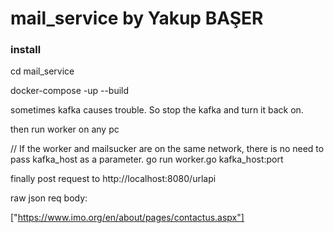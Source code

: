 # mail_service by Yakup BAŞER

### install

cd mail_service

docker-compose -up --build

sometimes kafka causes trouble. So stop the kafka and turn it back on.

then run worker on any pc

// If the worker and mailsucker are on the same network, there is no need to pass kafka_host as a parameter.
go run worker.go kafka_host:port 

finally post request to http://localhost:8080/urlapi

raw json req body:

["https://www.imo.org/en/about/pages/contactus.aspx"]
